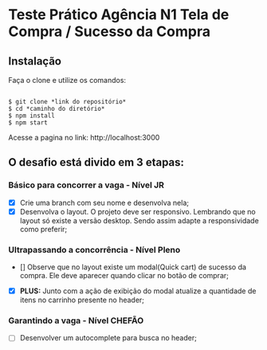 # Teste Prático **Agência N1** Tela de Compra / Sucesso da Compra

## Instalação

Faça o clone e utilize os comandos:

```

$ git clone *link do repositório*
$ cd *caminho do diretório*
$ npm install
$ npm start

```

Acesse a pagina no link: http://localhost:3000

## O desafio está divido em 3 etapas:

### Básico para concorrer a vaga - Nível JR

- [x] Crie uma branch com seu nome e desenvolva nela;
- [x] Desenvolva o layout. O projeto deve ser responsivo. Lembrando que no layout só existe a versão desktop. Sendo assim adapte a responsividade como preferir;

### Ultrapassando a concorrência - Nível Pleno

- [] Observe que no layout existe um modal(Quick cart) de sucesso da compra. Ele deve aparecer quando clicar no botão de comprar;
- [x] **PLUS:** Junto com a ação de exibição do modal atualize a quantidade de itens no carrinho presente no header;

### Garantindo a vaga - Nível CHEFÃO

- [ ] Desenvolver um autocomplete para busca no header;
